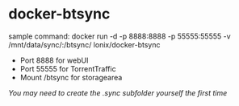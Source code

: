 docker-btsync
=============

sample command: 
docker run -d -p 8888:8888 -p 55555:55555 -v /mnt/data/sync/:/btsync/ lonix/docker-btsync

* Port 8888 for webUI
* Port 55555 for TorrentTraffic
* Mount /btsync for storagearea 

*You may need to create the .sync subfolder yourself the first time*
